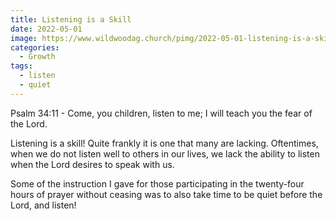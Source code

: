 ```yaml
---
title: Listening is a Skill
date: 2022-05-01
image: https://www.wildwoodag.church/pimg/2022-05-01-listening-is-a-skill.jpg
categories:
  - Growth
tags:
  - listen
  - quiet
---
```


Psalm 34:11 - Come, you children, listen to me; I will teach you the fear of the Lord.

Listening is a skill! Quite frankly it is one that many are lacking. Oftentimes, when we do not listen well to others in our lives, we lack the ability to listen when the Lord desires to speak with us.

Some of the instruction I gave for those participating in the twenty-four hours of prayer without ceasing was to also take time to be quiet before the Lord, and listen!



